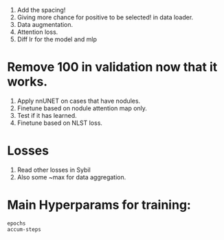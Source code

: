 1. Add the spacing!
2. Giving more chance for positive to be selected! in data loader.
3. Data augmentation.
4. Attention loss.
5. Diff lr for the model and mlp
# Remove 100 in validation now that it works. 


1. Apply nnUNET on cases that have nodules.
2. Finetune based on nodule attention map only.
3. Test if it has learned.
4. Finetune based on NLST loss. 

# Losses
1. Read other losses in Sybil
2. Also some ~max for data aggregation.




# Main Hyperparams for training:
    epochs
    accum-steps